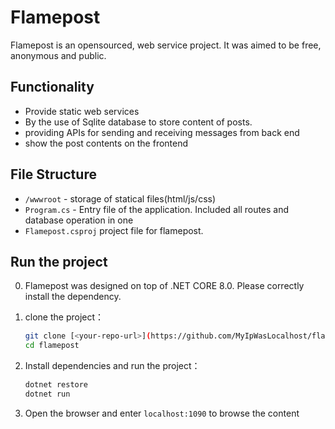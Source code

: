 # Flamepost

Flamepost is an opensourced, web service project. It was aimed to be free, anonymous and public.

## Functionality

- Provide static web services
- By the use of Sqlite database to store content of posts.
- providing APIs for sending and receiving messages from back end
- show the post contents on the frontend

## File Structure

- `/wwwroot` - storage of statical files(html/js/css)
- `Program.cs` - Entry file of the application. Included all routes and database operation in one
- `Flamepost.csproj` project file for flamepost.

## Run the project
0. Flamepost was designed on top of .NET CORE 8.0. Please correctly install the dependency.
1. clone the project：
    ```sh
    git clone [<your-repo-url>](https://github.com/MyIpWasLocalhost/flamepost)
    cd flamepost
    ```

2. Install dependencies and run the project：
    ```sh
    dotnet restore
    dotnet run
    ```

3. Open the browser and enter `localhost:1090` to browse the content

